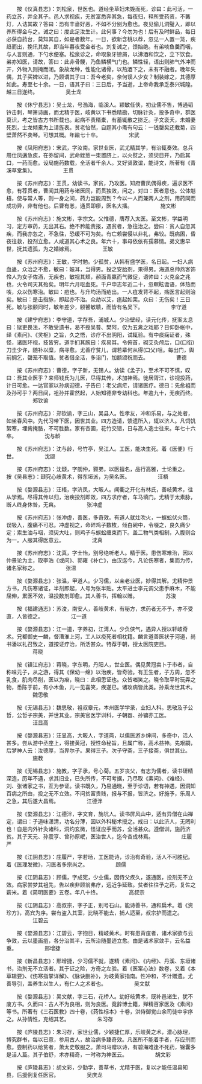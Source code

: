 <!-- { "loadSidebar": true } -->
　　按《仪真县志》：刘松泉，世医也。道经坐草妇未娩而死，诊曰：此可活，一药立苏，并全其子。邑人求视疾，无贫富悉奔其急，每夜归，释所受药资，不篝灯，人诘其故？答曰：恐有丰啬好恶，不如不分别为愈也。夜见偷儿洞璧入，即以养所得金与之。诫之曰：度此足汝生计。此何事？今勿为也！后有及时鲜品，每日必获自药台，莫知其自，如是者数年。一日，欲新含桃以荐，忽见一人置一笼，疾趋而出，挽讯其故，即当年暮夜受金者也。刘复诫之，馈始绝。有弟啖鱼羹而咽，与人言则通，下勺水便塞。松泉诊之，命取象牙镑屑，以沸酒和饮之，立下饮食。弟亦知医，请故，答曰：此非骨鲠，乃鱼鳞横气门也。鳞性轻，语出则肺气外冲而开，外物入则掩而闭。象故龙种，性能化诸骨，以热酒下之，未有不融者。晚年失偶，其子买婢以进，乃顾谓其子曰：吾今老矣，奈何误人少女？制装嫁之，其德厚如此。寿至七十余。一日，语其子曰：三日后，予当逝，上帝命我承乏泰兴城隍。越三日遂终。
　　　　　吴士龙

　　按《休宁县志》：吴士龙，号渤海，临溪人。颖敏任侠，初业儒不售，博通韬钤击刺，琴箫诗画，而尤精于医，岐黄以下书悉精勘，切脉针灸，投多奇中，群医莫识，考之皆古方书所载也。起病不责糈橐，有蓄辄散之挤乏。子文衮夭，未婚妻死烈，士龙倾橐为上请旌表。贫老怡然，自题其小斋有句云：一钱罄矣还栽菊，四壁萧然不卖琴。可想其概。年踰七十卒。
　　　　　宋武

　　按《凤阳府志》：宋武，字汝南。家世业医，武尤精其学，有治辄奏效。总兵周仕凤遘急疾，在弥留间，武命銼葱一束置脐上，以火熨之，须臾目开，乃启其口，一药而愈。设局施药数载，全活者千余人。又好贤敦谊，能诗文，所著有《青溪草堂集》。
　　　　　王贯

　　按《苏州府志》：王贯，幼读书，家贫，乃攻医。知府曹凤偶得疾，遍求医不愈，有荐贯者，曹阅其用药与诸医同，而贯独效，问之，对曰：医者意也。公体魁梧，使与常人等，则一身之间，药力岂能周到？今以一人而兼两人之剂，用药同而成功异，非有他也。后曹有恙，通贯即瘳，医名大播。
　　　　　施文彬

　　按《苏州府志》：施文彬，字宗文。父惟德，膺荐入太医。至文彬，学益明习，定方审药，无出其右。绝不矜能责报，遇贫者，急往治之。尝曰：贫人自忽其疾，而我亦忽之，不急往，恐缓不可为矣。有亡赖尝侵以非礼，弗较。既病困，昏夜往救，投剂立愈。人咸道其心术之良。年六十，事母依依有孺慕情。弟文惠早世，抚其遗孤，为之婚嫁焉。
　　　　　王敏

　　按《苏州府志》：王敏，字时勉。少孤贫，从韩有盛学医，名日起。一妇人病血蛊，众治之不愈，敏曰：娠耳，当得男。投之安胎剂，果得男。海道总帅燕客饰伶人为女子佐酒，无疾也，敏视其颊，頳面青羸而气微促，语帅曰：火克金之兆也，火令司天其殆矣。明年六月呕血死。千户申志年近二十，忽瞑眩谵语，体热而咳，众以伤寒治。敏曰：痘也。与升均汤而疮出。一人疽发背不起，疡医言起则治矣。敏曰：是击指脉，即起亦不治。众劫以艾，疽起如栗。众曰：无伤矣！三日死。敏与张颐同时，敏年差少，颐瞽敏聩，而皆有名吴下。
　　　　　李守道

　　按《建宁府志》：李守道，字存吾，浦城人。少治壁经，读元化传，抚案太息曰：狱吏畏法，不敢受遗书，曷不授吴普、樊阿，仅为五禽之戏耶？日仰卧帐中，绎《素问》、《灵枢》之旨，久之悟，诊疗不出阴阳，试辄验。有中痰痫证者，殊怪，诸医环视，技皆穷。道手扪其腕曰：疾易耳。令俯首，砌艾灸颅后，口(口衔)刀圭少许，随补以糜，病寻愈。尤善疗贫儿，谓若辈何从得(口父)咀。每出门，舆前拥乞，罄笼不取值。贫者借全活，多诣门，加额颂祝而去。
　　　　　曹德

　　按《苏州府志》：曹德，字子新，无锡人。幼读《孟子》，至术不可不慎，叹曰：吾其业医乎？来师钱氏为儿医，尽得其传，术加神焉。徙居胥江，诊视投药，计日可愈。一达官家以孙病迎德，子告曰：老父病疟，请诸医疗。德曰：先愈袓而及孙可乎？两日间，袓孙并霍然起，人始知德非专幼科也。年逾九十，无疾而终。
　　　　　郑钦谕

　　按《苏州府志》：郑钦谕，字三山，吴县人。性孝友，冲和乐易，与之处者，如坐春风中。先代习带下医，因世其业。四方造请，馈遗所入，辄以济人。凡饲饥絮寒，埋胔掩胳，不可胜数。家有杏圃，花竹交错，日与高人逸士往来。年七十六卒。
　　　　　沈与龄

　　按《苏州府志》：沈与龄，号竹亭，吴江人。工医，能决生死。着《医便》行世。
　　　　　沈颋

　　按《苏州府志》：沈颋，字朗仲，颢弟，以医擅名，品行高雅，士论重之。　　按《吴县志》：颋究心岐黄术，得东垣派，为吴名医。
　　　　　汪梧

　　按《婺源县志》：汪梧，字济凤，大畈人。闻衢之开化有林氏，善岐黄术，往从学焉。尽得其传以归，治疾投剂即效，四方求疗者，车马填门。尤精于太素脉，断人终身休咎，无爽。
　　　　　张冲虚

　　按《苏州府志》：张冲虚，善医，多奇效。有道人就灶吹火，一蜈蚣伏火筒，误吸入，腹痛不可忍。冲虚视之，命碎鸡子数枚，倾白碗中，令啜之，良久痛少定；索生油与咽，须臾大吐，则鸡子与蜈蚣缠束而下。盖二物气类相制，入腹则合为一。人服其得医意云。
　　　　　沈真

　　按《苏州府志》：沈真，字士怡，别号绝听老人。精于医。患伤寒难治，因以仲景论为主，取李浩《或问》、郭雍《补亡》，由汉迄今，凡论伤寒者，集而为传，诸名家称之。
　　　　　张温

　　按《婺源县志》：张温，甲道人。少习儒，以亲老业医，妙得其解。尤精仲景方书，凡伤寒诸证，半剂即起，人号为张半贴。太平进士李元调父患手麻木，不能屈伸，累医不效，温投数剂即愈。其人善书，挥翰以赠。
　　　　　苏浚

　　按《福建通志》：苏浚，南安人，善岐黄术，有秘方，求药者无不予，亦不受直，人皆德之。
　　　　　江一道

　　按《婺源县志》：江一道，字养初，江湾人。少负侠气，遇异人授以轩岐奇术。兄都御史一麟，督漕淮上河，工人以疫死者相枕籍。麟言道善医状于河道，尚书潘以礼召致之，道按证疗治，所活甚众。特荐于朝，授太医院吏目。
　　　　　蒋晓

　　按《镇江府志》：蒋晓，字东明，丹阳人，世业医。偶见黄冠卖卜于市者，自称味元子，从之游，得其《保幼一绵》以治疾，皆奇验。有王生者，子方周，忽不乳食，肌肉尽削，医以为疳，晓曰：此相思证也。众皆嗤笑之。晓令取平时玩弄之物，悉陈于前，有小木鱼，儿一见喜笑，疾遂已。诸攻病皆此类。孙乘龙世其术。
　　　　　魏思敬

　　按《无锡县志》：魏思敬，袓叔皋元，本州医学学录，业妇人科。思敬及子公哲，公哲子宗美，并世其业。宗美官医学训科，子朝器、孙镛亦工医。
　　　　　汪显高

　　按《婺源县志》：汪显高，大畈人，字道斋，以儒医游乡绅间，多奇中，活人甚多。尝从游中丞座上，得接黄冠，授性命秘旨，且属广称，高术益神。先艰嗣，后梦神人云：汝德厚，当畀尔子。果得三子。次子守斋，三子接斋，俱世其业。
　　　　　施教

　　按《无锡县志》：施教，字子承，号心菊。五岁丧父，有志为儒者，读书研精深造，历年不遇，求其旧业，已失所传，不可考据，乃尽取《素问》、《难经》、刘、张诸家之书，互为参证。读书既久，乃易通晓，至于诊切，若有神遇，因洞知百病之所由，投之无不立效。不问贫富贵贱，报与不报，皆济之。好施予，乐周人之急，其后遂大昌焉。
　　　　　江德泮

　　按《婺源县志》：江德泮，字文育，旃坑人。读书屏风山中，适有异僧在山襌定，谓曰：子道味潇清，功名分薄，因以外科秘术授之。戒曰：以此济人，无罔利也！自是内外针灸诸科，洞灼玄微，怪证应手而苏，全活甚众。遵僧训，施药济贫。其子天元、孙震亨、曾孙原岷，医治世人，迄今杏成林焉。
　　　　　庄履严

　　按《江阴县志》：庄履严，字若旸，工医能诗，诊治有奇验，活人不可胜纪。着《医理发微》，习医者多宗尚之。
　　　　　顾儒

　　按《江阴县志》：顾儒，字成宪，少业儒，因侍父疾久，遂通医，投剂无不立效。病家尝梦其袓先，告以疾非顾翁弗疗，远近争延致。贫者往往予之药，复佐之薪米。着《简明医要》五卷。年八十终。
　　　　　高叔宗

　　按《江阴县志》：高叔宗，字子正，别号石山。能诗善书，通和扁术。着《资珍方》，高宾为序。尝有盗入其室，比晓不能去，捕人适至，叔宗护而遣之。
　　　　　江碧云

　　按《婺源县志》：江碧云，字抱日，精岐黄术。时有患背疽者，诸术家欲与云争效，云以墨画疽，各分治其半，云所治随墨迹立愈。由是诸术家敛手，云名益重。
　　　　　邢增捷

　　按《新昌县志》：邢增捷，少习儒不就，遂精《素问》、《内经》、丹溪、东垣诸书，治剂无不立活者。其于证之险，方奇之左验。着《医案心法》数卷，又着《本草辑要》、《伤寒指掌详解》、《脉诀删补》，为岐黄家指南。性冲和，不计赠遗。尤善导引，盖养生以生人，有仁人之术者也。
　　　　　吴文献

　　按《婺源县志》：吴文献，字三石，花桥人。幼好岐黄术，既补邑诸生，犹不废方书。久而曰：古人不为良相，则为良医。竟辞博士籍，殚精百家医及《素问》等书。所著有《三石医教》四十卷，《药性标本》十卷，洪侍御觉山余司徒中宇序之。从孙情性，克绍其艺。
　　　　　朱习存

　　按《庐陵县志》：朱习存，家世业儒，少颖捷仁厚，乐岐黄之术，潜心脉理，博究群书，每以已意，参用古人，故治病多臻奇效。凡医所不能着手者，存应剂而愈。尝制药以给贫者，萧太史敬服之。萧司马赠以诗，有碧海难逢不死药，锦囊多是活人篇。其子伯舒，术亦精奇，一时称为神医云。
　　　　　胡文彩

　　按《庐陵县志》：胡文彩，少勤学，善草书，尤精于医，复以才能任温县知县，后援例复任医官。
　　　　　吴庆龙

